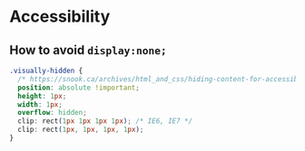 # Accessibility

## How to avoid `display:none;`

```css
.visually-hidden {
  /* https://snook.ca/archives/html_and_css/hiding-content-for-accessibility */
  position: absolute !important;
  height: 1px;
  width: 1px;
  overflow: hidden;
  clip: rect(1px 1px 1px 1px); /* IE6, IE7 */
  clip: rect(1px, 1px, 1px, 1px);
}
```
